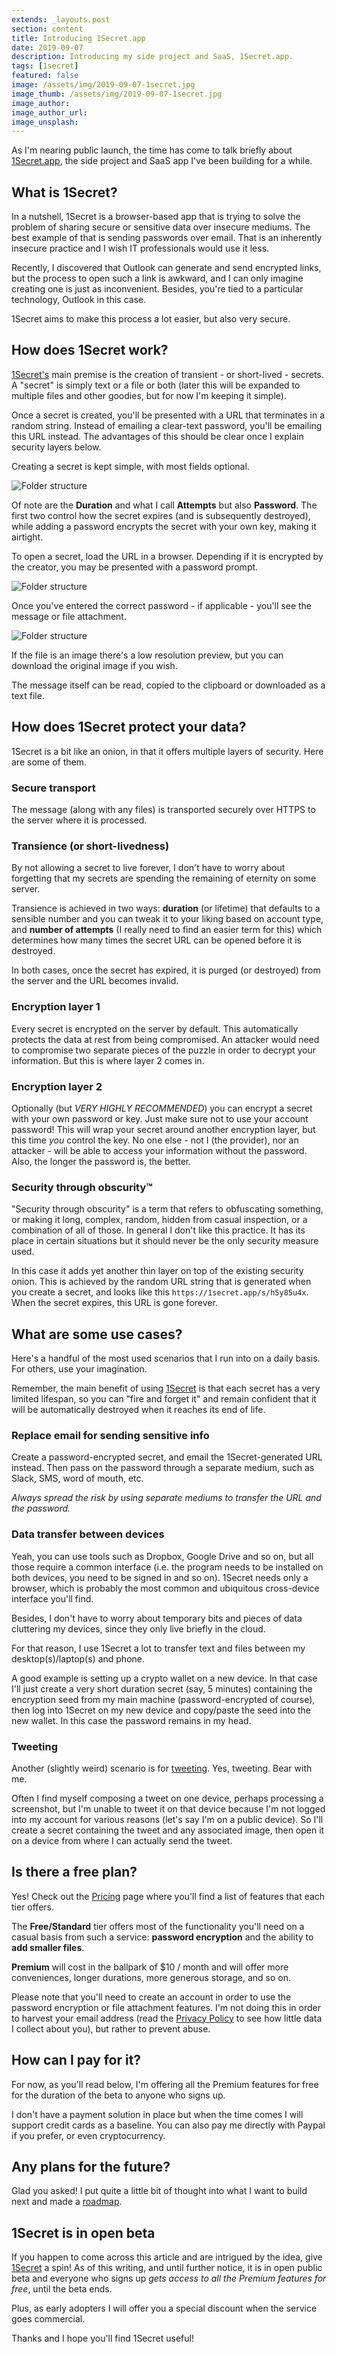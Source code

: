 ```yaml
---
extends: _layouts.post
section: content
title: Introducing 1Secret.app
date: 2019-09-07
description: Introducing my side project and SaaS, 1Secret.app.
tags: [1secret]
featured: false
image: /assets/img/2019-09-07-1secret.jpg
image_thumb: /assets/img/2019-09-07-1secret.jpg
image_author: 
image_author_url: 
image_unsplash: 
---
```


As I'm nearing public launch, the time has come to talk briefly about [1Secret.app](https://1secret.app), the side project and SaaS app I've been building for a while.

## What is 1Secret?

In a nutshell, 1Secret is a browser-based app that is trying to solve the problem of sharing secure or sensitive data over insecure mediums. The best example of that is sending passwords over email. That is an inherently insecure practice and I wish IT professionals would use it less.

Recently, I discovered that Outlook can generate and send encrypted links, but the process to open such a link is awkward, and I can only imagine creating one is just as inconvenient. Besides, you're tied to a particular technology, Outlook in this case.

1Secret aims to make this process a lot easier, but also very secure.

## How does 1Secret work?

[1Secret's](https://1secret.app) main premise is the creation of transient - or short-lived - secrets. A "secret" is simply text or a file or both (later this will be expanded to multiple files and other goodies, but for now I'm keeping it simple).
 
 Once a secret is created, you'll be presented with a URL that terminates in a random string. Instead of emailing a clear-text password, you'll be emailing this URL instead. The advantages of this should be clear once I explain security layers below.

Creating a secret is kept simple, with most fields optional.

![Folder structure](/assets/img/2019-09-07-create-secret.jpg)

Of note are the **Duration** and what I call **Attempts** but also **Password**. The first two control how the secret expires (and is subsequently destroyed), while adding a password encrypts the secret with your own key, making it airtight.

To open a secret, load the URL in a browser. Depending if it is encrypted by the creator, you may be presented with a password prompt.

![Folder structure](/assets/img/2019-09-07-enter-password.jpg)

Once you've entered the correct password - if applicable - you'll see the message or file attachment.

![Folder structure](/assets/img/2019-09-07-open-secret.jpg)

If the file is an image there's a low resolution preview, but you can download the original image if you wish.

The message itself can be read, copied to the clipboard or downloaded as a text file.

## How does 1Secret protect your data?

1Secret is a bit like an onion, in that it offers multiple layers of security. Here are some of them.

### Secure transport

The message (along with any files) is transported securely over HTTPS to the server where it is processed.

### Transience (or short-livedness)

By not allowing a secret to live forever, I don't have to worry about forgetting that my secrets are spending the remaining of eternity on some server.

Transience is achieved in two ways: **duration** (or lifetime) that defaults to a sensible number and you can tweak it to your liking based on account type, and **number of attempts** (I really need to find an easier term for this) which determines how many times the secret URL can be opened before it is destroyed.

In both cases, once the secret has expired, it is purged (or destroyed) from the server and the URL becomes invalid.

### Encryption layer 1

Every secret is encrypted on the server by default. This automatically protects the data at rest from being compromised. An attacker would need to compromise two separate pieces of the puzzle in order to decrypt your information. But this is where layer 2 comes in.

### Encryption layer 2
 
Optionally (but *VERY HIGHLY RECOMMENDED*) you can encrypt a secret with your own password or key. Just make sure not to use your account password! This will wrap your secret around another encryption layer, but this time *you* control the key. No one else - not I (the provider), nor an attacker - will be able to access your information without the password. Also, the longer the password is, the better.

### Security through obscurity™️

"Security through obscurity" is a term that refers to obfuscating something, or making it long, complex, random, hidden from casual inspection, or a combination of all of those. In general I don't like this practice. It has its place in certain situations but it should never be the only security measure used.

In this case it adds yet another thin layer on top of the existing security onion. This is achieved by the random URL string that is generated when you create a secret, and looks like this `https://1secret.app/s/h5y85u4x`. When the secret expires, this URL is gone forever.

## What are some use cases?

Here's a handful of the most used scenarios that I run into on a daily basis. For others, use your imagination.

Remember, the main benefit of using [1Secret](https://1secret.app) is that each secret has a very limited lifespan, so you can "fire and forget it" and remain confident that it will be automatically destroyed when it reaches its end of life.

### Replace email for sending sensitive info

Create a password-encrypted secret, and email the 1Secret-generated URL instead. Then pass on the password through a separate medium, such as Slack, SMS, word of mouth, etc.

*Always spread the risk by using separate mediums to transfer the URL and the password.*

### Data transfer between devices

Yeah, you can use tools such as Dropbox, Google Drive and so on, but all those require a common interface (i.e. the program needs to be installed on both devices, you need to be signed in and so on). 1Secret needs only a browser, which is probably the most common and ubiquitous cross-device interface you'll find.

Besides, I don't have to worry about temporary bits and pieces of data cluttering my devices, since they only live briefly in the cloud. 

For that reason, I use 1Secret a lot to transfer text and files between my desktop(s)/laptop(s) and phone.

A good example is setting up a crypto wallet on a new device. In that case I'll just create a very short duration secret (say, 5 minutes) containing the encryption seed from my main machine (password-encrypted of course), then log into 1Secret on my new device and copy/paste the seed into the new wallet. In this case the password remains in my head.

### Tweeting

Another (slightly weird) scenario is for [tweeting](https://twitter.com/brbcoding). Yes, tweeting. Bear with me.

Often I find myself composing a tweet on one device, perhaps processing a screenshot, but I'm unable to tweet it on that device because I'm not logged into my account for various reasons (let's say I'm on a public device). So I'll create a secret containing the tweet and any associated image, then open it on a device from where I can actually send the tweet.

## Is there a free plan?

Yes! Check out the [Pricing](https://1secret.app/pricing) page where you'll find a list of features that each tier offers.

The **Free/Standard** tier offers most of the functionality you'll need on a casual basis from such a service: **password encryption** and the ability to **add smaller files**.

**Premium** will cost in the ballpark of $10 / month and will offer more conveniences, longer durations, more generous storage, and so on.

Please note that you'll need to create an account in order to use the password encryption or file attachment features. I'm not doing this in order to harvest your email address (read the [Privacy Policy](https://1secret.app/privacy) to see how little data I collect about you), but rather to prevent abuse.

## How can I pay for it?

For now, as you'll read below, I'm offering all the Premium features for free for the duration of the beta to anyone who signs up.

I don't have a payment solution in place but when the time comes I will support credit cards as a baseline. You can also pay me directly with Paypal if you prefer, or even cryptocurrency.

## Any plans for the future?

Glad you asked! I put quite a little bit of thought into what I want to build next and made a [roadmap](https://1secret.app/roadmap).

## 1Secret is in open beta

If you happen to come across this article and are intrigued by the idea, give [1Secret](https://1secret.app/) a spin! As of this writing, and until further notice, it is in open public beta and everyone who signs up *gets access to all the Premium features for free*, until the beta ends.

Plus, as early adopters I will offer you a special discount when the service goes commercial.

Thanks and I hope you'll find 1Secret useful!
